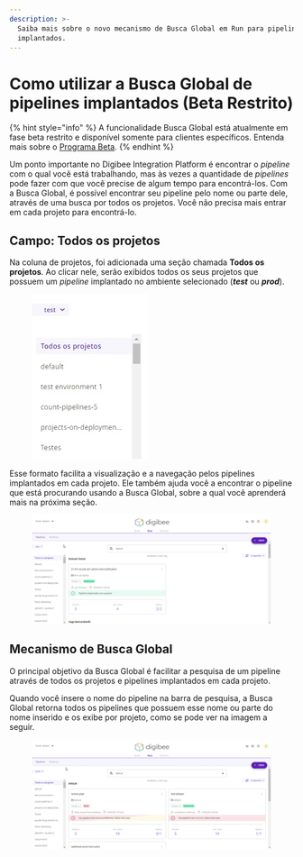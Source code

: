 ```yaml
---
description: >-
  Saiba mais sobre o novo mecanismo de Busca Global em Run para pipelines
  implantados.
---
```


# Como utilizar a Busca Global de pipelines implantados (Beta Restrito)

{% hint style="info" %}
A funcionalidade Busca Global está atualmente em fase beta restrito e disponível somente para clientes específicos. Entenda mais sobre o [Programa Beta](https://docs.digibee.com/documentation/v/pt-br/geral/programa-beta).
{% endhint %}

Um ponto importante no Digibee Integration Platform é encontrar o _pipeline_ com o qual você está trabalhando, mas às vezes a quantidade de _pipelines_ pode fazer com que você precise de algum tempo para encontrá-los. Com a Busca Global, é possível encontrar seu pipeline pelo nome ou parte dele, através de uma busca por todos os projetos. Você não precisa mais entrar em cada projeto para encontrá-lo.

## Campo: Todos os projetos

Na coluna de projetos, foi adicionada uma seção chamada **Todos os projetos**. Ao clicar nele, serão exibidos todos os seus projetos que possuem um _pipeline_ implantado no ambiente selecionado (_**test**_ ou _**prod**_).

<figure><img src="../../.gitbook/assets/01 - TODOS OS PROJETOS.jpg" alt=""><figcaption></figcaption></figure>

Esse formato facilita a visualização e a navegação pelos pipelines implantados em cada projeto. Ele também ajuda você a encontrar o pipeline que está procurando usando a Busca Global, sobre a qual você aprenderá mais na próxima seção.

<figure><img src="../../.gitbook/assets/02 - BUSCA GLOBAL.gif" alt=""><figcaption></figcaption></figure>

## Mecanismo de Busca Global

O principal objetivo da Busca Global é facilitar a pesquisa de um pipeline através de todos os projetos e pipelines implantados em cada projeto.

Quando você insere o nome do pipeline na barra de pesquisa, a Busca Global retorna todos os pipelines que possuem esse nome ou parte do nome inserido e os exibe por projeto, como se pode ver na imagem a seguir.

<figure><img src="../../.gitbook/assets/03 - MECANISMO DE BUSCA.gif" alt=""><figcaption></figcaption></figure>
